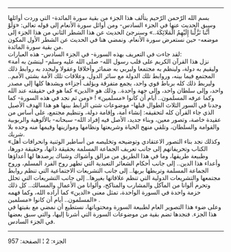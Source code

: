 ------------------------------------------------------------------------

بسم الله الرّحمن الرّحيم يتألف هذا الجزء من بقية سورة المائدة- التي وردت
أوائلها وسبق الحديث عنها في الجزء السادس- ومن أوائل سورة الأنعام إلى
قوله تعالى: «وَلَوْ أَنَّنا نَزَّلْنا إِلَيْهِمُ الْمَلائِكَةَ..» وسنرجئ الحديث عن هذا الشطر
الثاني من هذا الجزء إلى موضعه- حين نستعرض سورة الأنعام. ونمضي هنا في
الحديث عن الشطر الأول المكون من بقية سورة المائدة.  
لقد جاءت في التعريف بهذه السورة- في الجزء السادس- هذه العبارات:  
«نزل هذا القرآن الكريم على قلب رسول الله- صلى الله عليه وسلم- لينشئ به
أمة وليقيم به دولة، ولينظم به مجتمعا وليربي به ضمائر وأخلاقا وعقولا
وليجدد به روابط ذلك المجتمع فيما بينه، وروابط تلك الدولة مع سائر الدول،
وعلاقات تلك الأمة بشتى الأمم.. وليربط ذلك كله برباط قوي واحد، يجمع
متفرقة ويؤلف أجزاءه ويشدها كلها إلى مصدر واحد، وإلى سلطان واحد، وإلى جهة
واحدة.. وذلك هو «الدين» كما هو في حقيقته عند الله وكما عرفه المسلمون..
أيام أن كانوا «مسلمين» ! «ومن ثم نجد في هذه السورة- كما وجدنا في السور
الثلاث الطوال قبلها- موضوعات شتى الرابط بينها هو هذا الهدف الأصيل الذي
جاء القرآن كله لتحقيقه: إنشاء أمة، وإقامة دولة، وتنظيم مجتمع، على أساس
من عقيدة خاصة، وتصور معين، وبناء جديد، الأصل فيه إفراد الله- سبحانه-
بالألوهية والربوبية والقوامة والسلطان، وتلقي منهج الحياة وشريعتها
ونظامها وموازينها وقيمها منه وحده بلا شريك.  
«وكذلك نجد بناء التصور الاعتقادي وتوضيحه وتخليصه من أساطير الوثنية
وانحرافات أهل الكتاب وتحريفاتهم إلى جانب تعريف الجماعة المسلمة بحقيقة
ذاتها، وحقيقة دورها، وطبيعة طريقها، وما في هذا الطريق من مزالق وأشواك
وشباك يرصدها لها أعداؤها وأعداء هذا الدين.. إلى جانب أحكام الشعائر
التعبدية التي تطهر روح الفرد المسلم، وروح الجماعة المسلمة وتربطها
بربها.. إلى جانب التشريعات الاجتماعية التي تنظم روابط مجتمعها والتشريعات
الدولية التي تنظم علاقاتها بغيرها.. إلى جانب التشريعات التي تحلل وتحرم
ألوانا من المآكل والمشارب والمناكح، وألوانا من الأعمال والمسالك.. كل ذلك
حزمة واحدة في السورة الواحدة، تمثل معنى «الدين» كما أراده الله، وكما
فهمه المسلمون.. أيام أن كانوا «مسلمين» .  
وعلى ضوء هذا التصوير العام لطبيعة السورة ومحتوياتها، نستطيع أن نمضي مع
بقيتها في هذا الجزء. فنجدها تضم بقية من موضوعات السورة التي أشرنا إليها،
والتي سبق بعضها في الجزء السادس.

------------------------------------------------------------------------

الجزء: 2 ¦ الصفحة: 957
